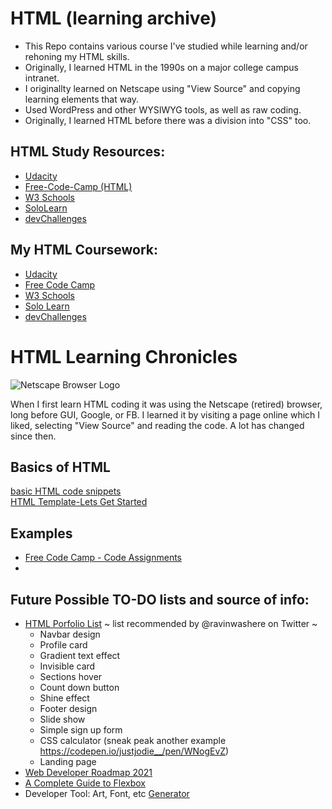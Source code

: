 # HTML (learning archive)
* This Repo contains various course I've studied while learning and/or rehoning my HTML skills. 
* Originally, I learned HTML in the 1990s on a major college campus intranet.
* I originallty learned on Netscape using "View Source" and copying learning elements that way. 
* Used WordPress and other WYSIWYG tools, as well as raw coding.
* Originally, I learned HTML before there was a division into "CSS" too. 

## HTML Study Resources: 
* [Udacity](https://www.udacity.com/course/intro-to-html-and-css--ud001)
* [Free-Code-Camp (HTML)](https://www.freecodecamp.org/news/html-and-css-course/)
* [W3 Schools](https://www.w3schools.com/)
* [SoloLearn](https://www.sololearn.com/learning/1014)
* [devChallenges](https://devchallenges.io/learn)

## My HTML Coursework: 
* [Udacity](#)
* [Free Code Camp](https://github.com/EO4wellness/T-I-L/tree/main/HTML/free-code-camp-org)
* [W3 Schools](#)
* [Solo Learn](https://www.sololearn.com/Certificate/1014-15619122/jpg/)
* [devChallenges](https://github.com/EO4wellness/T-I-L/tree/main/HTML/DevChallenges)

# HTML Learning Chronicles 
![Netscape Browser Logo](https://uploads-ssl.webflow.com/5966ea9b9217ca534caf13d5/5c56614a53095803c146677b_70%20Netscape.png)

When I first learn HTML coding it was using the Netscape (retired) browser, long before GUI, Google, or FB.  I learned it by visiting a page online which I liked, selecting "View Source" and reading the code.  A lot has changed since then. 

## Basics of HTML
[basic HTML code snippets](https://github.com/EO4wellness/T-I-L/tree/main/HTML/Basic-Code)<br>
[HTML Template-Lets Get Started](https://github.com/EO4wellness/T-I-L/blob/main/HTML/Basic-Code/head.html)<br>

## Examples 
* [Free Code Camp - Code Assignments](https://github.com/EO4wellness/T-I-L/tree/main/HTML/free-code-camp-org/exercise-solutions)
* 

## Future Possible TO-DO lists and source of info: 
* [HTML Porfolio List](https://twitter.com/ravinwashere/status/1343434835793100800)
  ~ list recommended by @ravinwashere on Twitter ~
    - Navbar design 
    - Profile card
    - Gradient text effect
    - Invisible card
    - Sections hover
    - Count down button
    - Shine effect
    - Footer design
    - Slide show
    - Simple sign up form
    - CSS calculator (sneak peak another example https://codepen.io/justjodie__/pen/WNogEvZ) 
    - Landing page
* [Web Developer Roadmap 2021](https://github.com/EO4wellness/T-I-L/tree/main/HTML/DevChallenges) 
* [A Complete Guide to Flexbox](https://css-tricks.com/snippets/css/a-guide-to-flexbox/)
* Developer Tool:  Art, Font, etc [Generator](https://fsymbols.com/generators/carty/)
